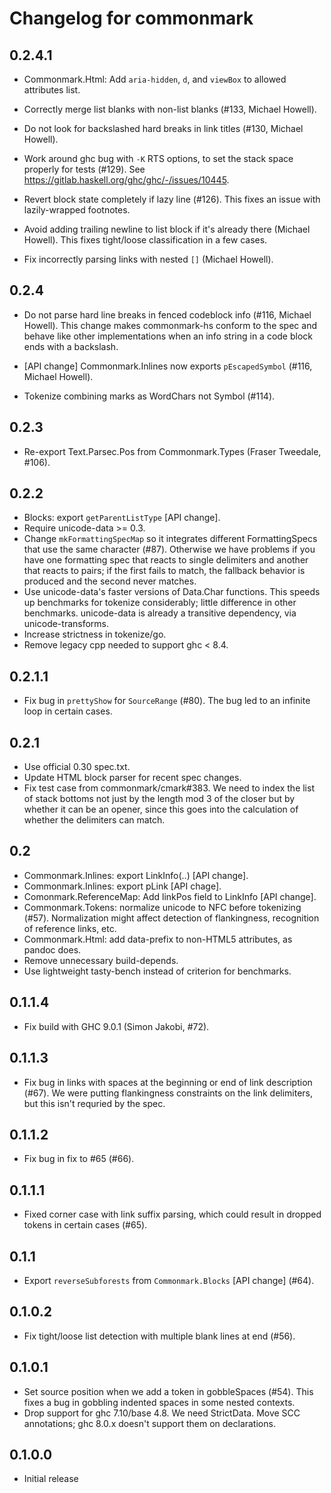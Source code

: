 # Changelog for commonmark

## 0.2.4.1

  * Commonmark.Html: Add `aria-hidden`, `d`, and `viewBox` to allowed attributes list.

  * Correctly merge list blanks with non-list blanks (#133, Michael Howell).

  * Do not look for backslashed hard breaks in link titles (#130, Michael Howell).

  * Work around ghc bug with `-K` RTS options, to set the stack space properly
    for tests (#129). See https://gitlab.haskell.org/ghc/ghc/-/issues/10445.

  * Revert block state completely if lazy line (#126). This fixes an issue with
    lazily-wrapped footnotes.

  * Avoid adding trailing newline to list block if it's already there
    (Michael Howell). This fixes tight/loose classification in a few
    cases.

  * Fix incorrectly parsing links with nested `[]` (Michael Howell).

## 0.2.4

  * Do not parse hard line breaks in fenced codeblock info (#116,
    Michael Howell). This change makes commonmark-hs conform to the spec
    and behave like other implementations when an info string in a code
    block ends with a backslash.

  * [API change] Commonmark.Inlines now exports `pEscapedSymbol`
    (#116, Michael Howell).

  * Tokenize combining marks as WordChars not Symbol (#114).

## 0.2.3

  * Re-export Text.Parsec.Pos from Commonmark.Types (Fraser
    Tweedale, #106).

## 0.2.2

  * Blocks: export `getParentListType` [API change].
  * Require unicode-data >= 0.3.
  * Change `mkFormattingSpecMap` so it integrates different
    FormattingSpecs that use the same character (#87).  Otherwise
    we have problems if you have one formatting spec that
    reacts to single delimiters and another that reacts to
    pairs; if the first fails to match, the fallback behavior
    is produced and the second never matches.
  * Use unicode-data's faster versions of Data.Char functions.
    This speeds up benchmarks for tokenize considerably; little difference
    in other benchmarks.  unicode-data is already a transitive dependency,
    via unicode-transforms.
  * Increase strictness in tokenize/go.
  * Remove legacy cpp needed to support ghc < 8.4.


## 0.2.1.1

  * Fix bug in `prettyShow` for `SourceRange` (#80).
    The bug led to an infinite loop in certain cases.

## 0.2.1

  * Use official 0.30 spec.txt.
  * Update HTML block parser for recent spec changes.
  * Fix test case from commonmark/cmark#383.  We need to index the list
    of stack bottoms not just by the length mod 3 of the closer but by
    whether it can be an opener, since this goes into the calculation of
    whether the delimiters can match.

## 0.2

* Commonmark.Inlines: export LinkInfo(..) [API change].
* Commonmark.Inlines: export pLink [API chage].
* Comonmark.ReferenceMap: Add linkPos field to LinkInfo [API change].
* Commonmark.Tokens: normalize unicode to NFC before tokenizing (#57).
  Normalization might affect detection of flankingness, recognition
  of reference links, etc.
* Commonmark.Html:  add data-prefix to non-HTML5 attributes, as pandoc does.
* Remove unnecessary build-depends.
* Use lightweight tasty-bench instead of criterion for benchmarks.

## 0.1.1.4

* Fix build with GHC 9.0.1 (Simon Jakobi, #72).

## 0.1.1.3

* Fix bug in links with spaces at the beginning or end of
  link description (#67).  We were putting flankingness constraints
  on the link delimiters, but this isn't requried by the spec.

## 0.1.1.2

* Fix bug in fix to #65 (#66).

## 0.1.1.1

* Fixed corner case with link suffix parsing, which could result
  in dropped tokens in certain cases (#65).

## 0.1.1

* Export `reverseSubforests` from `Commonmark.Blocks` [API change] (#64).

## 0.1.0.2

* Fix tight/loose list detection with multiple blank lines at end (#56).

## 0.1.0.1

* Set source position when we add a token in gobbleSpaces (#54).
  This fixes a bug in gobbling indented spaces in some nested contexts.
* Drop support for ghc 7.10/base 4.8.  We need StrictData.
  Move SCC annotations; ghc 8.0.x doesn't support them on declarations.

## 0.1.0.0

* Initial release
